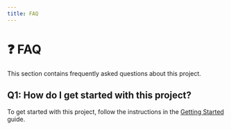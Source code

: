 ```yaml
---
title: FAQ
---
```


# ❓ FAQ

This section contains frequently asked questions about this project.

## Q1: How do I get started with this project?

To get started with this project, follow the instructions in the [Getting Started](../getting-started/prerequisites.md) guide.
